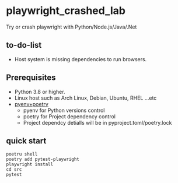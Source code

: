 # playwright_crashed_lab
Try or crash playwright with Python/Node.js/Java/.Net

## to-do-list

* Host system is missing dependencies to run browsers.

## Prerequisites

* Python 3.8 or higher.
* Linux host such as Arch Linux, Debian, Ubuntu, RHEL ...etc
* [pyenv+poetry](https://setup_dev_environment.ootori.dev/computer%20languages/programming_languages/python/python/#usage-with-pyenvpoetry)
    * pyenv for Python versions control
    * poetry for Project dependency control
    * Project dependcy detialls will be in pyproject.toml/poetry.lock

## quick start

```shell
poetru shell
poetry add pytest-playwright
playwright install
cd src
pytest
```
